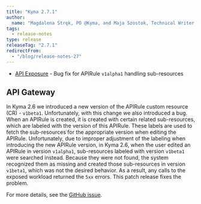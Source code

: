 ```yaml
---
title: "Kyma 2.7.1"
author:
  name: "Magdalena Stręk, PO @Kyma, and Maja Szostok, Technical Writer @Kyma"
tags:
  - release-notes 
type: release 
releaseTag: "2.7.1"
redirectFrom:
  - "/blog/release-notes-27"
---
```



- [API Exposure](#api-exposure) -  Bug fix for APIRule `v1alpha1` handling sub-resources

<!-- overview -->

## API Gateway 
 
In Kyma 2.6 we introduced a new version of the APIRule custom resource (CR) - `v1beta1`. Unfortunately, with this change we also introduced a bug. When an APIRule is created, it is created with certain related sub-resources, which are labeled with the version of this APIRule. These labels are used to fetch the sub-resources for the appropriate version when editing the APIRule. Unfortunately, due to improper adjustment of the labeling when introducing the new APIRule version, in Kyma 2.6, when the user edited an APIRule in version `v1alpha1`, sub-resources labeled with version `v1beta1` were searched instead. Because they were not found, the system recognized them as missing and created those sub-resources in version `v1beta1`, which was not the desired behavior. As a result, any calls to the exposed workload returned the `5xx` errors. This patch release fixes the problem.   
 
 
For more details, see the [GitHub issue](https://github.com/kyma-project/api-gateway/issues/32).

